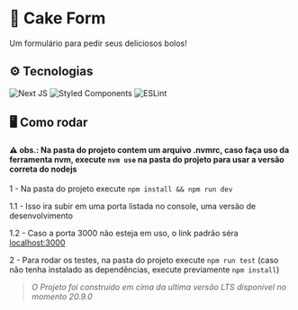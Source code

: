 
# 🍰 Cake Form

Um formulário para pedir seus deliciosos bolos!

## ⚙️ Tecnologias

![Next JS](https://img.shields.io/badge/Next-black?style=for-the-badge&logo=next.js&logoColor=white)
![Styled Components](https://img.shields.io/badge/styled--components-DB7093?style=for-the-badge&logo=styled-components&logoColor=white)
![ESLint](https://img.shields.io/badge/ESLint-4B3263?style=for-the-badge&logo=eslint&logoColor=white)

## 🖥️ Como rodar

#### ⚠️ obs.: Na pasta do projeto contem um arquivo .nvmrc, caso faça uso da ferramenta nvm, execute `nvm use` na pasta do projeto para usar a versão correta do nodejs

1 - Na pasta do projeto execute `npm install && npm run dev`

1.1 - Isso ira subir em uma porta listada no console, uma versão de desenvolvimento

1.2 - Caso a porta 3000 não esteja em uso, o link padrão séra [localhost:3000](localhost:3000)

2 - Para rodar os testes, na pasta do projeto execute `npm run test` (caso não tenha instalado as dependências, execute previamente `npm install`)

> _O Projeto foi construido em cima da ultima versão LTS disponivel no momento 20.9.0_